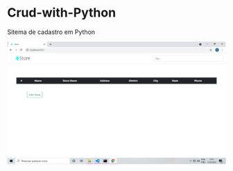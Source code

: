 # Crud-with-Python
 Sitema de cadastro em Python

![Alt text](app/static/assets/index.png?raw=true "Index")
 <br>
